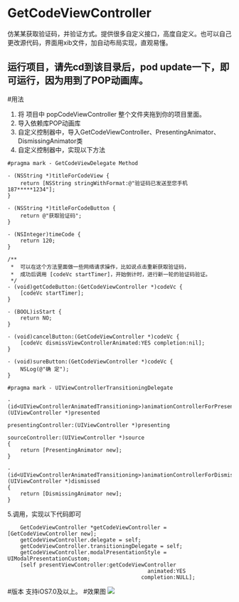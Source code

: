 # GetCodeViewController
仿某某获取验证码，并验证方式。提供很多自定义接口，高度自定义。也可以自己更改源代码，界面用xib文件，加自动布局实现，直观易懂。

## 运行项目，请先cd到该目录后，pod update一下，即可运行，因为用到了POP动画库。
#用法

 1. 将 项目中 popCodeViewController 整个文件夹拖到你的项目里面。
 2. 导入依赖库POP动画库
 3. 自定义控制器中，导入GetCodeViewController、PresentingAnimator、DismissingAnimator类
 4. 自定义控制器中，实现以下方法
 

```
#pragma mark - GetCodeViewDelegate Method

- (NSString *)titleForCodeView {
    return [NSString stringWithFormat:@"验证码已发送至您手机187*****1234"];
}

- (NSString *)titleForCodeButton {
    return @"获取验证码";
}

- (NSInteger)timeCode {
    return 120;
}

/**
 *  可以在这个方法里面做一些网络请求操作，比如说点击重新获取验证码，
 *  成功后调用 [codeVc startTimer]，开始倒计时，进行新一轮的验证码验证。
 */
- (void)getCodeButton:(GetCodeViewController *)codeVc {
    [codeVc startTimer];
}

- (BOOL)isStart {
    return NO;
}

- (void)cancelButton:(GetCodeViewController *)codeVc {
    [codeVc dismissViewControllerAnimated:YES completion:nil];
}

- (void)sureButton:(GetCodeViewController *)codeVc {
    NSLog(@"确 定");
}

#pragma mark - UIViewControllerTransitioningDelegate

- (id<UIViewControllerAnimatedTransitioning>)animationControllerForPresentedController:(UIViewController *)presented
                                                                  presentingController:(UIViewController *)presenting
                                                                      sourceController:(UIViewController *)source
{
    return [PresentingAnimator new];
}

- (id<UIViewControllerAnimatedTransitioning>)animationControllerForDismissedController:(UIViewController *)dismissed
{
    return [DismissingAnimator new];
}
```
5.调用，实现以下代码即可
```
	GetCodeViewController *getCodeViewController = [GetCodeViewController new];
    getCodeViewController.delegate = self;
    getCodeViewController.transitioningDelegate = self;
    getCodeViewController.modalPresentationStyle = UIModalPresentationCustom;
    [self presentViewController:getCodeViewController
                                            animated:YES
                                          completion:NULL];
```

#版本
支持iOS7.0及以上。
#效果图
![](http://i3.tietuku.com/0990bb27003cb591.gif)


